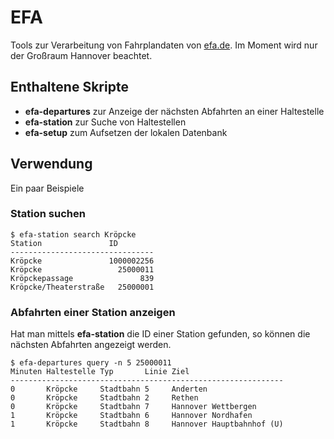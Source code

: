 # EFA

Tools zur Verarbeitung von Fahrplandaten von [efa.de](http://efa.de). Im Moment wird nur der Großraum Hannover beachtet.

## Enthaltene Skripte

* **efa-departures** zur Anzeige der nächsten Abfahrten an einer Haltestelle
* **efa-station** zur Suche von Haltestellen
* **efa-setup** zum Aufsetzen der lokalen Datenbank

## Verwendung

Ein paar Beispiele

### Station suchen

    $ efa-station search Kröpcke
	Station               ID        
	--------------------------------
	Kröpcke               1000002256
	Kröpcke                 25000011
	Kröpckepassage               839
	Kröpcke/Theaterstraße   25000001

### Abfahrten einer Station anzeigen

Hat man mittels **efa-station** die ID einer Station gefunden, so können die nächsten Abfahrten angezeigt werden.

	$ efa-departures query -n 5 25000011
	Minuten Haltestelle Typ       Linie Ziel                     
	-------------------------------------------------------------
	0       Kröpcke     Stadtbahn 5     Anderten                 
	0       Kröpcke     Stadtbahn 2     Rethen                   
	0       Kröpcke     Stadtbahn 7     Hannover Wettbergen      
	1       Kröpcke     Stadtbahn 6     Hannover Nordhafen       
	1       Kröpcke     Stadtbahn 8     Hannover Hauptbahnhof (U)
